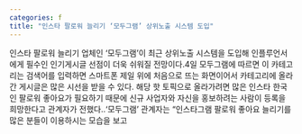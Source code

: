 ```yaml
---
categories: f
title: "인스타 팔로워 늘리기 ‘모두그램’ 상위노출 시스템 도입"
---
```

인스타 팔로워 늘리기 업체인 ‘모두그램’이 최근 상위노출 시스템을 도입해 인플루언서에게 필수인 인기게시글 선점이 더욱 쉬워질 전망이다.4일 모두그램에 따르면 이 카테고리는 검색어를 입력하면 스마트폰 제일 위에 처음으로 뜨는 화면이어서 카테고리에 올라간 게시글은 많은 시선을 받을 수 있다. 해당 핫 토픽으로 올라가려면 많은 인스타 한국인 팔로워 좋아요가 필요하기 때문에 신규 사업자와 자신을 홍보하려는 사람이 등록을 희망한다고 관계자가 전했다..‘모두그램’ 관계자는 “인스타그램 팔로워 좋아요 늘리기를 많은 분들이 이용하시는 모습을 보고